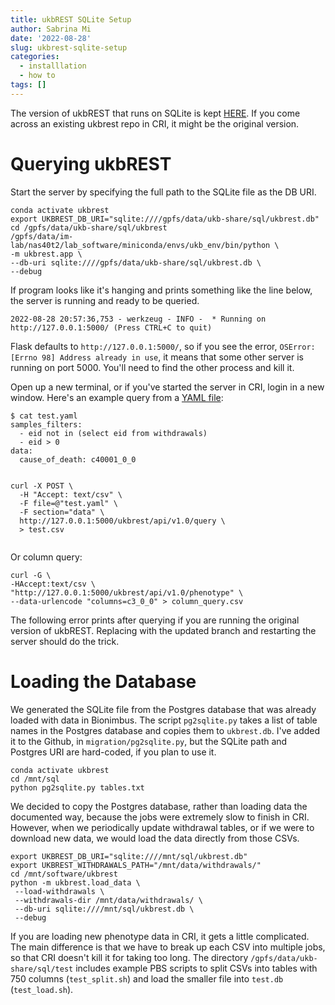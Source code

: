 ```yaml
---
title: ukbREST SQLite Setup
author: Sabrina Mi
date: '2022-08-28'
slug: ukbrest-sqlite-setup
categories:
  - installlation
  - how to
tags: []
---
```


The version of ukbREST that runs on SQLite is kept [HERE](https://github.com/sabrina-mi/ukbrest). If you come across an existing ukbrest repo in CRI, it might be the original version.

# Querying ukbREST

Start the server by specifying the full path to the SQLite file as the DB URI. 

```{bash, eval=FALSE}
conda activate ukbrest
export UKBREST_DB_URI="sqlite:////gpfs/data/ukb-share/sql/ukbrest.db"
cd /gpfs/data/ukb-share/sql/ukbrest
/gpfs/data/im-lab/nas40t2/lab_software/miniconda/envs/ukb_env/bin/python \
-m ukbrest.app \
--db-uri sqlite:////gpfs/data/ukb-share/sql/ukbrest.db \
--debug

```

If program looks like it's hanging and prints something like the line below, the server is running and ready to be queried.

```
2022-08-28 20:57:36,753 - werkzeug - INFO -  * Running on http://127.0.0.1:5000/ (Press CTRL+C to quit)
```

Flask defaults to `http://127.0.0.1:5000/`, so if you see the error, 
`OSError: [Errno 98] Address already in use`, it means that some other server is running on port 5000. You'll need to find the other process and kill it.



Open up a new terminal, or if you've started the server in CRI, login in a new window. Here's an example query from a [YAML file](example/test.yaml):

```
$ cat test.yaml 
samples_filters:
  - eid not in (select eid from withdrawals)
  - eid > 0
data:
  cause_of_death: c40001_0_0
  
```

```
curl -X POST \
  -H "Accept: text/csv" \
  -F file=@"test.yaml" \
  -F section="data" \
  http://127.0.0.1:5000/ukbrest/api/v1.0/query \
  > test.csv
  
```

Or column query:
```
curl -G \
-HAccept:text/csv \
"http://127.0.0.1:5000/ukbrest/api/v1.0/phenotype" \
--data-urlencode "columns=c3_0_0" > column_query.csv

```
The following error prints after querying if you are running the original version of ukbREST. Replacing with the updated branch and restarting the server should do the trick.

# Loading the Database

We generated the SQLite file from the Postgres database that was already loaded with data in Bionimbus. The script `pg2sqlite.py` takes a list of table names in the Postgres database and copies them to `ukbrest.db`. I've added it to the Github, in `migration/pg2sqlite.py`, but the SQLite path and Postgres URI are hard-coded, if you plan to use it.

```
conda activate ukbrest
cd /mnt/sql
python pg2sqlite.py tables.txt

```
We decided to copy the Postgres database, rather than loading data the documented way, because the jobs were extremely slow to finish in CRI. However, when we periodically update withdrawal tables, or if we were to download new data, we would load the data directly from those CSVs. 

```
export UKBREST_DB_URI="sqlite:////mnt/sql/ukbrest.db"
export UKBREST_WITHDRAWALS_PATH="/mnt/data/withdrawals/"
cd /mnt/software/ukbrest
python -m ukbrest.load_data \
 --load-withdrawals \
 --withdrawals-dir /mnt/data/withdrawals/ \
 --db-uri sqlite:////mnt/sql/ukbrest.db \
 --debug
 ```
 
If you are loading new phenotype data in CRI, it gets a little complicated. The main difference is that we have to break up each CSV into multiple jobs, so that CRI doesn't kill it for taking too long. The directory `/gpfs/data/ukb-share/sql/test` includes example PBS scripts to split CSVs into tables with 750 columns (`test_split.sh`) and load the smaller file into `test.db` (`test_load.sh`).





